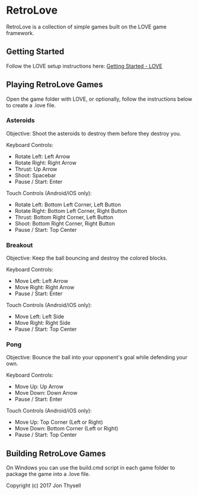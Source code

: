 # RetroLove #

RetroLove is a collection of simple games built on the LOVE game framework.

## Getting Started ##

Follow the LOVE setup instructions here: [Getting Started - LOVE](https://love2d.org/wiki/Getting_Started)

## Playing RetroLove Games ##

Open the game folder with LOVE, or optionally, follow the instructions below to create a .love file.

### Asteroids ###

Objective: Shoot the asteroids to destroy them before they destroy you.

Keyboard Controls:
* Rotate Left: Left Arrow
* Rotate Right: Right Arrow
* Thrust: Up Arrow
* Shoot: Spacebar
* Pause / Start: Enter

Touch Controls (Android/iOS only):
* Rotate Left: Bottom Left Corner, Left Button
* Rotate Right: Bottom Left Corner, Right Button
* Thrust: Bottom Right Corner, Left Button
* Shoot: Bottom Right Corner, Right Button
* Pause / Start: Top Center

### Breakout ###

Objective: Keep the ball bouncing and destroy the colored blocks.

Keyboard Controls:
* Move Left: Left Arrow
* Move Right: Right Arrow
* Pause / Start: Enter

Touch Controls (Android/iOS only):
* Move Left: Left Side
* Move Right: Right Side
* Pause / Start: Top Center

### Pong ###

Objective: Bounce the ball into your opponent's goal while defending your own.

Keyboard Controls:
* Move Up: Up Arrow
* Move Down: Down Arrow
* Pause / Start: Enter

Touch Controls (Android/iOS only):
* Move Up: Top Corner (Left or Right)
* Move Down: Bottom Corner (Left or Right)
* Pause / Start: Top Center

## Building RetroLove Games ##

On Windows you can use the build.cmd script in each game folder to package the game into a .love file.

Copyright (c) 2017 Jon Thysell
